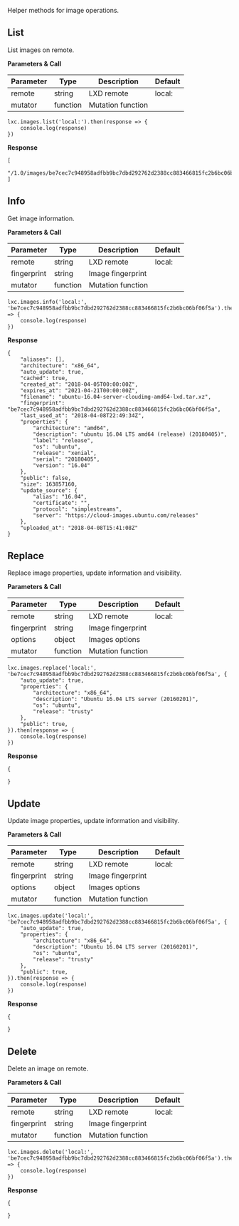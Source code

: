 Helper methods for image operations.

## List

List images on remote.

**Parameters & Call**

| Parameter    | Type          | Description   | Default       |
| ----------   | ------------- | ------------- | ------------- | 
| remote       | string        | LXD remote    | local:        |
| mutator      | function      | Mutation function |           |

```
lxc.images.list('local:').then(response => {
    console.log(response)
})
```

**Response**
```
[
    "/1.0/images/be7cec7c948958adfbb9bc7dbd292762d2388cc883466815fc2b6bc06bf06f5a"
]
```

## Info

Get image information.

**Parameters & Call**

| Parameter    | Type          | Description   | Default       |
| ----------   | ------------- | ------------- | ------------- | 
| remote       | string        | LXD remote    | local:        |
| fingerprint  | string        | Image fingerprint |           |
| mutator      | function      | Mutation function |           |

```
lxc.images.info('local:', 'be7cec7c948958adfbb9bc7dbd292762d2388cc883466815fc2b6bc06bf06f5a').then(response => {
    console.log(response)
})
```

**Response**

```
{
    "aliases": [],
    "architecture": "x86_64",
    "auto_update": true,
    "cached": true,
    "created_at": "2018-04-05T00:00:00Z",
    "expires_at": "2021-04-21T00:00:00Z",
    "filename": "ubuntu-16.04-server-cloudimg-amd64-lxd.tar.xz",
    "fingerprint": "be7cec7c948958adfbb9bc7dbd292762d2388cc883466815fc2b6bc06bf06f5a",
    "last_used_at": "2018-04-08T22:49:34Z",
    "properties": {
        "architecture": "amd64",
        "description": "ubuntu 16.04 LTS amd64 (release) (20180405)",
        "label": "release",
        "os": "ubuntu",
        "release": "xenial",
        "serial": "20180405",
        "version": "16.04"
    },
    "public": false,
    "size": 163857160,
    "update_source": {
        "alias": "16.04",
        "certificate": "",
        "protocol": "simplestreams",
        "server": "https://cloud-images.ubuntu.com/releases"
    },
    "uploaded_at": "2018-04-08T15:41:08Z"
}
```

## Replace

Replace image properties, update information and visibility.

**Parameters & Call**

| Parameter    | Type          | Description   | Default       |
| ----------   | ------------- | ------------- | ------------- | 
| remote       | string        | LXD remote    | local:        |
| fingerprint  | string        | Image fingerprint |           |
| options      | object        | Images options    |           |
| mutator      | function      | Mutation function |           |

```
lxc.images.replace('local:', 'be7cec7c948958adfbb9bc7dbd292762d2388cc883466815fc2b6bc06bf06f5a', {
    "auto_update": true,
    "properties": {
        "architecture": "x86_64",
        "description": "Ubuntu 16.04 LTS server (20160201)",
        "os": "ubuntu",
        "release": "trusty"
    },
    "public": true,
}).then(response => {
    console.log(response)
})
```

**Response**

```
{
	
}
```

## Update

Update image properties, update information and visibility.

**Parameters & Call**

| Parameter    | Type          | Description   | Default       |
| ----------   | ------------- | ------------- | ------------- | 
| remote       | string        | LXD remote    | local:        |
| fingerprint  | string        | Image fingerprint |           |
| options      | object        | Images options    |           |
| mutator      | function      | Mutation function |           |

```
lxc.images.update('local:', 'be7cec7c948958adfbb9bc7dbd292762d2388cc883466815fc2b6bc06bf06f5a', {
    "auto_update": true,
    "properties": {
        "architecture": "x86_64",
        "description": "Ubuntu 16.04 LTS server (20160201)",
        "os": "ubuntu",
        "release": "trusty"
    },
    "public": true,
}).then(response => {
    console.log(response)
})
```

**Response**

```
{
	
}
```

## Delete

Delete an image on remote.

**Parameters & Call**

| Parameter    | Type          | Description   | Default       |
| ----------   | ------------- | ------------- | ------------- | 
| remote       | string        | LXD remote    | local:        |
| fingerprint  | string        | Image fingerprint |           |
| mutator      | function      | Mutation function |           |

```
lxc.images.delete('local:', 'be7cec7c948958adfbb9bc7dbd292762d2388cc883466815fc2b6bc06bf06f5a').then(response => {
    console.log(response)
})
```

**Response**

```
{
	
}
```
